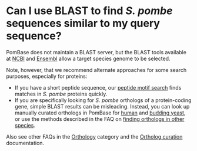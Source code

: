 # Can I use BLAST to find *S. pombe* sequences similar to my query sequence?
<!-- pombase_categories: Tools and resources -->

PomBase does not maintain a BLAST server, but the BLAST tools
available at [NCBI](https://blast.ncbi.nlm.nih.gov/Blast.cgi) and
[Ensembl](https://fungi.ensembl.org/Multi/Tools/Blast) allow a target
species genome to be selected.

Note, however, that we recommend alternate approaches for some search
purposes, especially for proteins:

 - If you have a short peptide sequence, our
   [peptide motif search](/motif_search)
   finds matches in *S. pombe* proteins quickly.
 - If you are specifically looking for *S. pombe* orthologs of a
   protein-coding gene, simple BLAST results can be
   misleading. Instead, you can look up manually curated orthologs in
   PomBase for [human](/faq/how-can-i-find-s.-pombe-ortholog-s-human-gene) and
   [budding yeast](/faq/how-can-i-search-s.-cerevisiae-ortholog-s-homolog-s-s.-pombe-gene),
   or use the methods described in the FAQ on
   [finding orthologs in other species](/faq/how-can-i-find-s.-pombe-orthologs-species-other-than-human-and-s.-cerevisiae).

Also see other FAQs in the [Orthology](/faq/orthology) category and
the [Ortholog curation](/documentation/orthologs) documentation.
